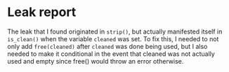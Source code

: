 # Leak report

The leak that I found originated in ```strip()```, but actually manifested itself in ```is_clean()```
 when the variable ```cleaned``` was set. To fix this, I needed to not only add ```free(cleaned)``` after
 ```cleaned``` was done being used, but I also needed to make it conditional in the event that cleaned
 was not actually used and empty since free() would throw an error otherwise.
